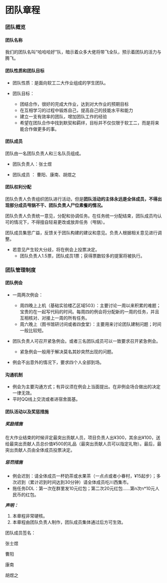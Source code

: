 # 团队章程  

### 团队概览

#### 团队名称  

我们的团队名叫“哈哈哈好”队，暗示着众多大佬将带飞全队，预示着团队的活力与腾飞。  

#### 团队性质和团队目标  

- 团队性质：是面向软工二大作业组成的学生团队。  

- 团队目标：  
  - 团结合作，很好的完成大作业，达到对大作业的预期目标  
  - 在互相学习的过程中锻炼自己，提高自己的技能水平和能力  
  - 建立一支有效率的团队，增加团队工作的经验
  - 希望在团队合作中找到默契和羁绊，目标并不仅仅限于软工二，而是将来能合作做更多的事。  

#### 团队成员  

团队由一名团队负责人和三名队员组成。

- 团队负责人：张士煜  

- 团队成员    ： 曹阳、康南、胡煜之

#### 团队权利分配   

团队负责人负责组织团队进行活动，但是**团队活动的主体永远是全体成员，不得出现部分成员甩锅不干、团队负责人尸位素餐的情况。**  

团队负责人负责统一意见，分配和协调任务。在任务统一分配结束，团队成员均认可的情况下，不得擅自轻易更改或放弃任务（甩锅）。  

团队成员集思广益，反馈关于团队构建的建议和意见。负责人根据相关意见进行调整。  

- 若意见产生较大分歧，将在例会上投票决定。
  - 团队负责人1.5票，团队成员1票；获得票数较多的提案将被执行。  





### 团队管理制度  

#### 团队例会  

- 一周两次例会：
  - 周四晚上上机（基础实验楼乙区域503）：主要讨论一周以来积累的难题；宝贵的在一起写代码的时间。每周四的例会将分配新的一周的任务，并且互相核对、对接上一周的所有任务。
  - 周六晚上（图书馆研讨间或者四食堂）：主要用来讨论团队建制问题；时间一般比较短。

- 团队负责人可召开紧急例会。或者三名团队成员可以一致要求召开紧急例会。
  - 紧急例会一般用于解决莫名其妙突然出现的问题。

- 例会不出意外的情况下，要求四个人全部到场。

#### 沟通机制  

- 例会为主要沟通方式；有异议须在例会上当面提出。在非例会场合做出的决定一律无效。
- 平时QQ线上交流或者进宿舍面基。

#### 团队活动以及奖惩措施  

##### 奖励措施  

在大作业结束的时候评定最突出贡献人员，项目负责人出¥300，其余出¥100，送给最突出贡献人员总价值¥500的礼品（最突出贡献人员可以指定礼物）。最后，最突出贡献人员由全体成员投票决定。

##### 惩罚措施  

- 例会迟到：请全体成员一杯奶茶或水果茶（一点点或者小眷村，¥15起步）；多次迟到（累计迟到时间达到30分钟）请全体成员吃川西集市。
- 拖任务DDL：第一次在群里发10元红包；第二次20元红包……第n次n*10元人民币的红包。









***声明：***  

1. 本章程非常硬核。
2. 本章程由团队负责人制作，团队成员集体通过后方可生效。  







团队成员签名：  

张士煜

曹阳

康南

胡煜之

